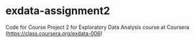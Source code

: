 exdata-assignment2
==================

Code for Course Project 2 for Exploratory Data Analysis course at Coursera (https://class.coursera.org/exdata-006)
